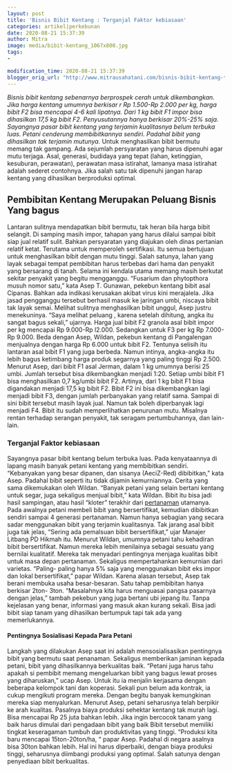 ```yaml
---
layout: post
title: 'Bisnis Bibit Kentang : Terganjal Faktor kebiasaan'
categories: artikel|perkebunan
date: 2020-08-21 15:37:39
author: Mitra
image: media/bibit-kentang_1067x800.jpg
tags:
- 

modification_time: 2020-08-21 15:37:39
blogger_orig_url: "http://www.mitrausahatani.com/bisnis-bibit-kentang-terganjal.html"
---
```


_Bisnis bibit kentang sebenarnya berprospek cerah untuk dikembangkan. Jika
harga kentang umumnya berkisar r Rp 1.500-Rp 2.000 per kg, harga bibit F2 bisa
mencapai 4-6 kali lipatnya. Dari 1 kg bibit F1 impor bisa dihasilkan 17,5 kg
bibit F2. Penyusutannya hanya berkisar 20%-25% saja. Sayangnya pasar bibit
kentang yang terjamin kualitasnya belum terbuka luas. Petani cenderung
membibitkannya sendiri. Padahal bibit yang dihasilkan tak terjamin mutunya._
Untuk menghasilkan bibit bermutu memang tak gampang. Ada sejumlah persyaratan
yang harus dipenuhi agar mutu terjaga. Asal, generasi, budidaya yang tepat
(lahan, ketinggian, kesuburan, perawatan), perawatan masa istirahat, lamanya
masa istirahat adalah sederet contohnya. Jika salah satu tak dipenuhi jangan
harap kentang yang dihasilkan berproduksi optimal.

## Pembibitan Kentang Merupakan Peluang Bisnis Yang bagus

Lantaran sulitnya mendapatkan bibit bermutu, tak heran bila harga bibit
selangit. Di samping masih impor, tahapan yang harus dilalui sampai bibit siap
jual relatif sulit. Bahkan persyaratan yang diajukan oleh dinas pertanian
relatif ketat. Terutama untuk memperoleh sertifikasi. Itu semua bertujuan
untuk menghasilkan bibit dengan mutu tinggi. Salah satunya, lahan yang layak
sebagai tempat pembibitan harus terbebas dari hama dan penyakit yang bersarang
di tanah. Selama ini kendala utama memang masih berkutat sekitar penyakit yang
begitu mengganggu. “Fusarium dan phytopthora musuh nomor satu,” kata Asep T.
Gunawan, pekebun kentang bibit asal Cipanas. Bahkan ada indikasi kerusakan
akibat virus kini merajalela. Jika jasad pengganggu tersebut berhasil masuk ke
jaringan umbi, niscaya bibit tak layak semai. Melihat sulitnya menghasilkan
bibit unggul, Asep justru menekuninya. “Saya melihat peluang , karena setelah
dihitung, angka itu sangat bagus sekali,” ujarnya. Harga jual bibit F2 granola
asal bibit impor per kg mencapai Rp 9.000-Rp l2.000. Sedangkan untuk F3 per kg
Rp 7.000-Rp 9.000. Beda dengan Asep, Wildan, pekebun kentang di Pangalengan
menjualnya dengan harga Rp 6.000 untuk bibit F2. Tentunya selisih itu lantaran
asal bibit F1 yang juga berbeda. Namun intinya, angka-angka itu lebih bagus
ketimbang harga produk segarnya yang paling tinggi Rp 2.500. Menurut Asep,
dari bibit F1 asal Jerman, dalam 1 kg umumnya berisi 25 umbi. Jumlah tersebut
bisa dikembangkan menjadi 1:20. Setiap umbi bibit F1 bisa menghasilkan 0,7
kg/umbi bibit F2. Artinya, dari 1 kg bibit F1 bisa digandakan menjadi 17,5 kg
bibit F2. Bibit F2 ini bisa dikembangkan lagi menjadi bibit F3, dengan jumlah
perbanyakan yang relatif sama. Sampai di sini bibit tersebut masih layak jual.
Namun tak boleh diperbanyak lagi menjadi F4. Bibit itu sudah memperlihatkan
penurunan mutu. Misalnya rentan terhadap serangan penyakit, tak seragam
pertumbuhannya, dan lain-lain.

### Terganjal Faktor kebiasaan

Sayangnya pasar bibit kentang belum terbuka luas. Pada kenyataannya di lapang
masih banyak petani kentang yang membibitkan sendiri. “Kebanyakan yang besar
dipanen, dan sisanya (AeciZ-Red) dibibitkan,” kata Asep. Padahal bibit seperti
itu tidak dijamin kemurniannya. Cerita yang sama dikemukakan oleh Wildan.
“Banyak petani yang selain bertani kentang untuk segar, juga sekaligus menjual
bibit,” kata Wildan. Bibit itu bisa jadi hasil sampingan, atau hasil “kloter”
terakhir dari [pertanaman](https://www.mitrausahatani.com/pertanian "pertanaman")
utamanya. Pada awalnya petani membeli bibit yang bersertifikat, kemudian
dibibitkan sendiri sampai 4 generasi pertanaman. Namun hanya sebagian yang
secara sadar menggunakan bibit yang terjamin kualitasnya. Tak jarang asal
bibit juga tak jelas, “Sering ada pemalsuan bibit bersertifikat,” ujar Manajer
Litbang PD Hikmah itu. Menurut Wildan, umumnya petani tahu kehadiran bibit
bersertifikat. Namun mereka lebih menilainya sebagai sesuatu yang bernilai
kualitatif. Mereka tak menyadari pentingnya menjaga kualitas bibit untuk masa
depan pertanaman. Sekaligus mempertahankan kemurnian dari varietas. “Paling-
paling hanya 5% saja yang menggunakan bibit eks impor dan lokal
bersertifikat,” papar Wildan. Karena alasan tersebut, Asep tak berani membuka
usaha besar-besaran. Satu tahap pembibitan hanya berkisar 2ton- 3ton.
“Masalahnya kita harus menguasai pangsa pasarnya dengan jelas,” tambah pekebun
yang juga bertani ubi jepang itu. Tanpa kejelasan yang benar, informasi yang
masuk akan kurang sekali. Bisa jadi bibit siap tanam yang dihasilkan bertumpuk
tapi tak ada yang memerlukannya.

#### Pentingnya Sosialisasi Kepada Para Petani

Langkah yang dilakukan Asep saat ini adalah mensosialisasikan pentingnya bibit
yang bermutu saat penanaman. Sekaligus memberikan jaminan kepada petani, bibit
yang dihasilkannya berkualitas baik. “Petani juga harus tahu apakah si
pembibit memang mengeluarkan bibit yang bagus lewat proses yang diharuskan,”
ucap Asep. Untuk itu ia menjalin kerjasama dengan beberapa kelompok tani dan
koperasi. Sekali pun belum ada kontrak, ia cukup mengikuti program mereka.
Dengan begitu banyak kemungkinan mereka siap menyalurkan. Menurut Asep, petani
seharusnya telah berpikir ke arah kualitas. Pasalnya biaya produksi sehektar
kentang tak murah lagi. Bisa mencapai Rp 25 juta bahkan lebih. Jika ingin
bercocok tanam yang baik harus dimulai dari pengadaan bibit yang baik Bibit
tersebut memiliki tingkat keseragaman tumbuh dan produktivitas yang tinggi.
“Produksi kita baru mencapai 15ton-20ton/ha, “ papar Asep. Padahal di negara
asalnya bisa 30ton bahkan lebih. Hal ini harus diperbaiki, dengan biaya
produksi tinggi, seharusnya diimbangi produksi yang optimal. Salah satunya
dengan penyediaan bibit berkualitas.


